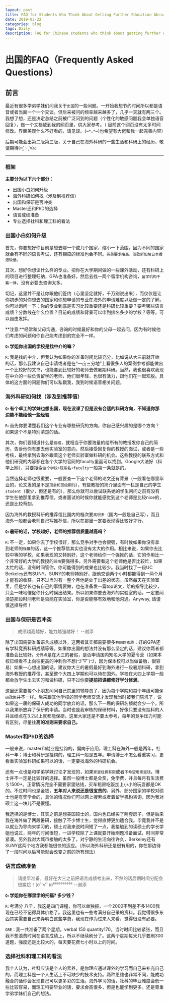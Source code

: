 ```yaml
---
layout: post
title: FAQ for Students Who Think About Getting Further Education Abroad
date: 2019-02-22
categories: blog
tags: Daily
description: FAQ for Chinese students who think about getting further education abroad.
---
```


# 出国的FAQ（Frequently Asked Questions）

## 前言
最近有很多学弟学妹们问我关于`出国`的一些问题。一开始我想节约时间所以都是语音或者当面一个一个交谈。但后来被问的频率越来越多了，几乎一天就有两三个。我想了想，还是决定总结之前被广泛问到的问题（个性化的敏感问题我会单独语音回复），做一个文档放到我的网页里，供大家参考。（ 目前这个网页没有太多时间修改。界面美观什么不好看的，请见谅。(⑅˃◡˂⑅)也希望有大佬和我一起完善内容）

后期可能会出第二版第三版，关于自己在海外科研的一些生活和科研上的经历，敬请期待꒰⌗´͈ ᵕ `͈⌗꒱৩

---

### 框架
**主要分为以下六个部分：**
- 出国小白如何升级
- 海外科研如何找（涉及到推荐信）
- 出国和保研是否冲突
- Master还和PhD的选择
- 语言成绩准备
- 专业选择社科和理工科的看法



### 出国小白如何升级

首先，你要想好你目前是想去哪一个或几个国家，缩小一下范围。因为不同的国家就会有不同的语言考试，还有相应的标准也会不同。`英美要求略高，澳欧新加坡日本香港较低。`

其次，想好你想读什么样的专业。把你在大学期间做的一些课外活动，还有科研上的项目进行整理归纳，GPA也准备好。然后去找一两个留学机构咨询，`留学机构千篇一律`，没有必要去咨询太多。

切记，这里并不是让你跟他们签约（心里坚定就好，千万别说出来），而仅仅是让你初步的对你想去的国家和你想申请的专业在海外的申请难度以及做一定的了解。你可以询问一下：你的专业到底是实习比较重要还是科研比较重要？要考哪些语言成绩？分数线在什么位置？目前的成绩和背景可以申到排名多少的学校？等等，可以自由发挥。

**注意:**经常和父母沟通，咨询的时候最好和你的父母一起去问，因为有时候他们考虑的问题和你自己能考虑到的完全不一样。

**`Q:`学姐你出国的学校是找中介的嘛？**

`R:`我是找的中介，但我认为如果你的准备时间比较充分，比如说从大三前就开始的话，那么我建议自己申请或者是在“一亩三分地”上看很多人的案例参考都能做出一个比较好的文书，也能套到比较好的老师去做暑期科研。当然，我也很喜欢我现在中介的一些负责留学的老师，他们很年轻，也很有活力，跟他们在一起欢脱。具体的这方面的问题你们可以私戳我，我到时候语音相关问题。


### 海外科研如何找（涉及到推荐信）
**`Q:`有个卓工的学妹也想出国，现在没课了但是没有合适的科研方向，不知道你那边能不能给他一些经验**

`R:`首先你要清楚我们这个专业有哪些研究的方向，你自己感兴趣的是哪个方向？如果这个不是特别清楚的话。

其次，你们要知道什么是`套磁`，就相当于你要海量的给所有的教授发你自己的简历，告诉他你有想去他实验室的意向，然后接受回复你的教授的面试，或者是一些考核，最终拿到去海外跟着这个老师实验室做科研的机会。这些教授的联系方式和他们研究的内容都在各个大学的官网的faculty里面可以找到。Google大法好（科学上网），只要搜索`这个学校+院系名+faculty`一般第一条就是的。

当然选择老师也很重要，一般要查一下这个老师的论文还有背景（一般看在哪里毕业的，论文发的是不是`顶会和顶级期刊`），有些教授的简介里面有一栏是自己的学生`student`（很少，但还是有的），那么你就可以尝试联系她的学生问问之前有没有学生在他那里拿到推荐信。或者面试的时候你就能感觉到这个老师是比较nice的，还是比较苛刻。

因为海外的教授科研的推荐信比国内的档次要`高很多`（国内一般是自己写），而且海外一般都会老师自己写推荐信，所以在那里一定要表现得比较好才行。

**`Q:`暑研的话，学校越好，老师的推荐信质量越高吗？**

`R:`不一定，如果你去了学校很好，那么竞争对手也会很强，有时候如果你没有拿到老师的`强推`的话，这一个推荐信其实也没有太大的作用。相比来说，如果你去比较中等的学校，如果表现的又特别好，这个老师给你一个强推的话，它的作用比一个非常好的大学的教授的`弱推`要强得多。另外需要看这个老师他是否比较忙，如果太忙的话，没有时间管你，你可能得到的成果也比较少。我当时找了一段UC Berkeley还有SUNY。SUNY的老师特别好，跟他交谈两个小时都能得到一两个月才能有的收获。只不过当时有一整个月他是处于出差的状态。虽然每天在实验室里，但是学长也有自己的事情要做，也在准备发一篇top论文，给的指导比较少，只会一味地催促你什么时候出结果。所以如果你要去海外的实验室的话，一定要问清楚那段时间老师是否能在实验室，你是否能够有效地和他沟通。Anyway, 请谨慎选择导师！

### 出国与保研是否冲突
> 成绩越高越好，能力越强越好！ --谢添

除了出国需要准备语言成绩以外，这两者其实都需要很多`共同的素质`：好的GPA还有学科竞赛科研成绩等等。如果你出国的想法并没有那么坚定的话，建议你两者都准备会比较好。`分界点`是在大三的暑假，是否申请国内知名大学的夏令营（如果本校已经看不上向往更高的冲刺你不想(づ′▽`)づ，因为保本校可以当做备胎，很容易）如果一心想出国的话，建议你大三的暑假最好到海外进行一段暑期科研，拿到海外教授的推荐信，甚至整个大四上学期也可以待在国外。学校在大四上学期一般都会放学生出去实习和做科研，只不过你要**提前把课都修好学分修满**。

这里还需要每个小朋友问问自己院里的辅导员了，因为每个学院和每个年级可能`保研政策`并不一样。后来跟其他学校的同学老师交流才发现我当时被我们院坑了，说如果这一届的保研人成功的同学放弃的话，那么下一届的保研名额就会少一个。所以我果断放弃了保研的申请。当时也是我审核的保研材料，好像只要没有挂科的人并且绩点在3.2以上就都能保研。这里大家还是不要太参考，每年的竞争压力可能有区别，尽量往**高的准则来要求自己。**

### Master和PhD的选择
一般来说，master和就业是挂钩的，偏向于应用，理工科在海外一般是两年，社科一年；博士和科研是挂钩的，理工科一般是五年。申请博士不怎么看重实习，更看重实验室科研如果可以的话，一定要找海外的科研机会。

还有一点也是和学弟学妹讨论才发现的，如果`家里经费有限`或者`不希望用家里钱`，博士并不一定是比较好的选择。虽然一般博士都是全奖，免学费，并且每月有生活费＄1500+。正常情况完全不需要家里贴钱，买车租房吃饭加上小小的玩耍都是OK的。不过时间也是金钱，**五年对人来说还是很宝贵的**。另外，部分国家的学校对硕士也是有奖学金的，具体的情况你们可以网上搜索或者着留学机构咨询，因为我对硕士这一块儿不是很懂。

我选择的是博士，其实之前是想美国硕士的，国内也已经买了两套房子，但是后来我在海外做了两段暑研，接触了不少博士生，觉得直博更加适合我。毕竟我并不是以就业为导向来学习的，硕士对我来说时间短了一点，我接触到的读硕士的学长学姐也说过，两年的时间很短，一进学校除了上课就要开始刷题准备面试，时间非常紧凑。另外我对大城市接触的太多了，对宁静的生活向往许久，Berkeley还有SUNY这两个地方我都能很快的适应。（所以海外科研还是很有用的，你在那边待了一段时间以后可能就会改变之前的所有想法）


### 语言成绩准备
> 请提早准备，最好在大三之前把语言成绩考出来，不然的话后期时间分配会很尴尬！(σﾟ∀ﾟ)σ⁶⁶⁶⁶⁶⁶⁶⁶⁶⁶ --谢添

**`Q:`学姐你在哪里学的托福? 多少钱？**

`R:`考满分
八千，我这是四门课程，你可以单独报，一个2000不到差不多1400我现在已经不记得具体价格了。我这里也有一些考满分自己录的资料。我觉得很多东西其实需要自己来弄明白这些学费，我现在作为过来人来看，觉得很没有必要。

`GRE：`我一共准备了两个星期，verbal 150 quantity170。当时时间比较紧张，而且我不想浪费时间在语言成绩上，所以不继续刷分了。这两个星期每天几乎要刷300道题，强度还是比较大的，每天要花费七小时以上的时间。

### 选择社科和理工科的看法
我个人认为，社科应该是个人的素养，是你理应通过课外的学习而自己来补充自己的，而理工科是一个人生活上不可缺少的技术支持。两种思维也非常不同，能成功融合的话你会发现自己可以更多彩的生活。海外学习的话，社科的毕业难度会低一些比较容易，而理工科要毕业的话，要求会高很多，但是也能学到更多。还是尊重学弟学妹们自己的想法。

